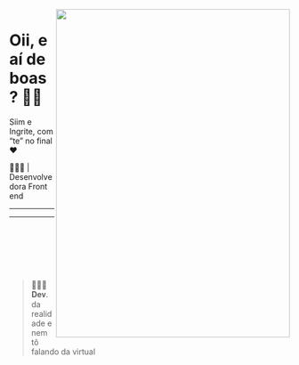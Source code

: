 <img align="right" height="590px" width="420px" src="https://i.pinimg.com/originals/f5/36/01/f53601133f236d1cb167ac19f05a3d60.gif">

<h1 align="left">Oii, e aí de boas? 👋🏽</h1>
Siim e Ingrite, com “te” no final ❤️
<p align="left"> 👩🏽‍💻 | Desenvolvedora Front end <br>
  <hr>
<hr>
<br>
<br>
<br>
<br>
<br>

<blockquote>
<p>🤷🏽‍♀️ 𝐃𝐞𝐯. da realidade e nem tô falando da virtual</p>
</blockquote> </p>

                                                               
